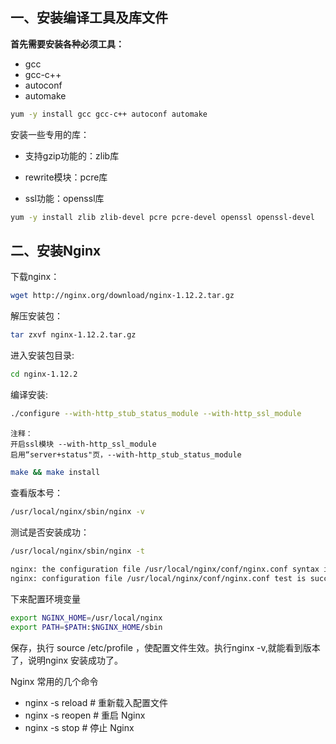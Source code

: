 ## 一、安装编译工具及库文件

**首先需要安装各种必须工具：**

* gcc
* gcc-c++
* autoconf
* automake

```bash
yum -y install gcc gcc-c++ autoconf automake
```

安装一些专用的库：

* 支持gzip功能的：zlib库

* rewrite模块：pcre库

* ssl功能：openssl库

```bash
yum -y install zlib zlib-devel pcre pcre-devel openssl openssl-devel
```

## 二、安装Nginx

下载nginx：

```bash
wget http://nginx.org/download/nginx-1.12.2.tar.gz
```

解压安装包：
```bash
tar zxvf nginx-1.12.2.tar.gz
```

进入安装包目录:
```bash
cd nginx-1.12.2
```

编译安装:
```bash
./configure --with-http_stub_status_module --with-http_ssl_module
```

```
注释：
开启ssl模块 --with-http_ssl_module
启用“server+status"页，--with-http_stub_status_module
```

```bash
make && make install
```

查看版本号：
```bash
/usr/local/nginx/sbin/nginx -v
```

测试是否安装成功：
```bash
/usr/local/nginx/sbin/nginx -t
 
nginx: the configuration file /usr/local/nginx/conf/nginx.conf syntax is ok
nginx: configuration file /usr/local/nginx/conf/nginx.conf test is successful
```

下来配置环境变量
```bash
export NGINX_HOME=/usr/local/nginx
export PATH=$PATH:$NGINX_HOME/sbin
```
保存，执行 source /etc/profile ，使配置文件生效。执行nginx -v,就能看到版本了，说明nginx 安装成功了。

Nginx 常用的几个命令

* nginx -s reload            # 重新载入配置文件
* nginx -s reopen            # 重启 Nginx
* nginx -s stop              # 停止 Nginx